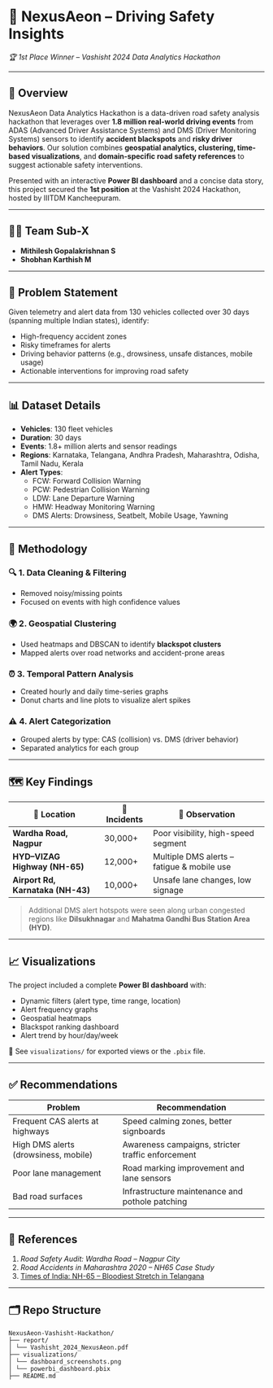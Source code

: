 # 🚦 NexusAeon – Driving Safety Insights  
*🏆 1st Place Winner – Vashisht 2024 Data Analytics Hackathon*

---

## 📌 Overview

NexusAeon Data Analytics Hackathon is a data-driven road safety analysis hackathon that leverages over **1.8 million real-world driving events** from ADAS (Advanced Driver Assistance Systems) and DMS (Driver Monitoring Systems) sensors to identify **accident blackspots** and **risky driver behaviors**. Our solution combines **geospatial analytics, clustering, time-based visualizations**, and **domain-specific road safety references** to suggest actionable safety interventions.

Presented with an interactive **Power BI dashboard** and a concise data story, this project secured the **1st position** at the Vashisht 2024 Hackathon, hosted by IIITDM Kancheepuram.

---

## 👨‍💻 Team Sub-X

- **Mithilesh Gopalakrishnan S**
- **Shobhan Karthish M**

---

## 🎯 Problem Statement

Given telemetry and alert data from 130 vehicles collected over 30 days (spanning multiple Indian states), identify:

- High-frequency accident zones
- Risky timeframes for alerts
- Driving behavior patterns (e.g., drowsiness, unsafe distances, mobile usage)
- Actionable interventions for improving road safety

---

## 📊 Dataset Details

- **Vehicles**: 130 fleet vehicles
- **Duration**: 30 days
- **Events**: 1.8+ million alerts and sensor readings
- **Regions**: Karnataka, Telangana, Andhra Pradesh, Maharashtra, Odisha, Tamil Nadu, Kerala
- **Alert Types**:
  - FCW: Forward Collision Warning
  - PCW: Pedestrian Collision Warning
  - LDW: Lane Departure Warning
  - HMW: Headway Monitoring Warning
  - DMS Alerts: Drowsiness, Seatbelt, Mobile Usage, Yawning

---

## 🧠 Methodology

### 🔍 1. Data Cleaning & Filtering
- Removed noisy/missing points
- Focused on events with high confidence values

### 🌍 2. Geospatial Clustering
- Used heatmaps and DBSCAN to identify **blackspot clusters**
- Mapped alerts over road networks and accident-prone areas

### ⏰ 3. Temporal Pattern Analysis
- Created hourly and daily time-series graphs
- Donut charts and line plots to visualize alert spikes

### ⚠️ 4. Alert Categorization
- Grouped alerts by type: CAS (collision) vs. DMS (driver behavior)
- Separated analytics for each group

---

## 🗺️ Key Findings

| 📍 Location                        | 🚨 Incidents | 🔎 Observation |
|----------------------------------|--------------|----------------|
| **Wardha Road, Nagpur**          | 30,000+      | Poor visibility, high-speed segment |
| **HYD–VIZAG Highway (NH-65)**    | 12,000+      | Multiple DMS alerts – fatigue & mobile use |
| **Airport Rd, Karnataka (NH-43)**| 10,000+      | Unsafe lane changes, low signage |

> Additional DMS alert hotspots were seen along urban congested regions like **Dilsukhnagar** and **Mahatma Gandhi Bus Station Area** **(HYD)**.

---

## 📈 Visualizations

The project included a complete **Power BI dashboard** with:

- Dynamic filters (alert type, time range, location)
- Alert frequency graphs
- Geospatial heatmaps
- Blackspot ranking dashboard
- Alert trend by hour/day/week

📂 See `visualizations/` for exported views or the `.pbix` file.

---

## ✅ Recommendations

| Problem                        | Recommendation |
|-------------------------------|----------------|
| Frequent CAS alerts at highways | Speed calming zones, better signboards |
| High DMS alerts (drowsiness, mobile) | Awareness campaigns, stricter traffic enforcement |
| Poor lane management           | Road marking improvement and lane sensors |
| Bad road surfaces              | Infrastructure maintenance and pothole patching |

---

## 🧾 References

1. *Road Safety Audit: Wardha Road – Nagpur City*  
2. *Road Accidents in Maharashtra 2020 – NH65 Case Study*  
3. [Times of India: NH-65 – Bloodiest Stretch in Telangana](https://timesofindia.indiatimes.com/city/hyderabad/nh-65-bloodiest-stretch-in-telangana-clocks-4200-accidents-in-9-years/articleshow/99073858.cms)

---

## 🗂️ Repo Structure
```
NexusAeon-Vashisht-Hackathon/
├── report/
│ └── Vashisht_2024_NexusAeon.pdf
├── visualizations/
│ └── dashboard_screenshots.png
│ └── powerbi_dashboard.pbix
├── README.md
```

